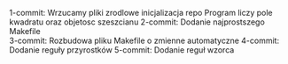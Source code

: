 1-commit: 
	Wrzucamy pliki zrodlowe
	inicjalizacja repo
	Program liczy pole kwadratu oraz objetosc szeszcianu
2-commit:
	Dodanie najprostszego Makefile	
3-commit:
	Rozbudowa pliku Makefile o zmienne automatyczne
4-commit:
	Dodanie reguły przyrostków
5-commit:
	Dodanie reguł wzorca
